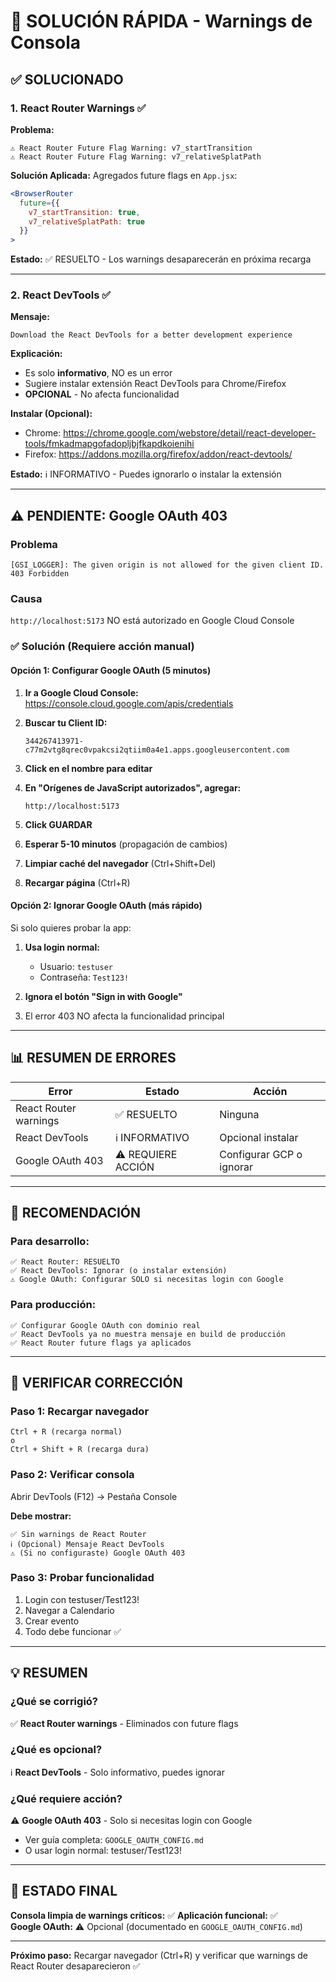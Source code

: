 # 🚀 SOLUCIÓN RÁPIDA - Warnings de Consola

## ✅ SOLUCIONADO

### 1. React Router Warnings ✅
**Problema:**
```
⚠️ React Router Future Flag Warning: v7_startTransition
⚠️ React Router Future Flag Warning: v7_relativeSplatPath
```

**Solución Aplicada:**
Agregados future flags en `App.jsx`:

```jsx
<BrowserRouter
  future={{
    v7_startTransition: true,
    v7_relativeSplatPath: true
  }}
>
```

**Estado:** ✅ RESUELTO - Los warnings desaparecerán en próxima recarga

---

### 2. React DevTools ✅
**Mensaje:**
```
Download the React DevTools for a better development experience
```

**Explicación:**
- Es solo **informativo**, NO es un error
- Sugiere instalar extensión React DevTools para Chrome/Firefox
- **OPCIONAL** - No afecta funcionalidad

**Instalar (Opcional):**
- Chrome: https://chrome.google.com/webstore/detail/react-developer-tools/fmkadmapgofadopljbjfkapdkoienihi
- Firefox: https://addons.mozilla.org/firefox/addon/react-devtools/

**Estado:** ℹ️ INFORMATIVO - Puedes ignorarlo o instalar la extensión

---

## ⚠️ PENDIENTE: Google OAuth 403

### Problema
```
[GSI_LOGGER]: The given origin is not allowed for the given client ID.
403 Forbidden
```

### Causa
`http://localhost:5173` NO está autorizado en Google Cloud Console

### ✅ Solución (Requiere acción manual)

#### Opción 1: Configurar Google OAuth (5 minutos)

1. **Ir a Google Cloud Console:**
   https://console.cloud.google.com/apis/credentials

2. **Buscar tu Client ID:**
   ```
   344267413971-c77m2vtg8qrec0vpakcsi2qtiim0a4e1.apps.googleusercontent.com
   ```

3. **Click en el nombre para editar**

4. **En "Orígenes de JavaScript autorizados", agregar:**
   ```
   http://localhost:5173
   ```

5. **Click GUARDAR**

6. **Esperar 5-10 minutos** (propagación de cambios)

7. **Limpiar caché del navegador** (Ctrl+Shift+Del)

8. **Recargar página** (Ctrl+R)

#### Opción 2: Ignorar Google OAuth (más rápido)

Si solo quieres probar la app:

1. **Usa login normal:**
   - Usuario: `testuser`
   - Contraseña: `Test123!`

2. **Ignora el botón "Sign in with Google"**

3. El error 403 NO afecta la funcionalidad principal

---

## 📊 RESUMEN DE ERRORES

| Error | Estado | Acción |
|-------|--------|--------|
| React Router warnings | ✅ RESUELTO | Ninguna |
| React DevTools | ℹ️ INFORMATIVO | Opcional instalar |
| Google OAuth 403 | ⚠️ REQUIERE ACCIÓN | Configurar GCP o ignorar |

---

## 🎯 RECOMENDACIÓN

### Para desarrollo:
```
✅ React Router: RESUELTO
✅ React DevTools: Ignorar (o instalar extensión)
⚠️ Google OAuth: Configurar SOLO si necesitas login con Google
```

### Para producción:
```
✅ Configurar Google OAuth con dominio real
✅ React DevTools ya no muestra mensaje en build de producción
✅ React Router future flags ya aplicados
```

---

## 🧪 VERIFICAR CORRECCIÓN

### Paso 1: Recargar navegador
```
Ctrl + R (recarga normal)
o
Ctrl + Shift + R (recarga dura)
```

### Paso 2: Verificar consola
Abrir DevTools (F12) → Pestaña Console

**Debe mostrar:**
```
✅ Sin warnings de React Router
ℹ️ (Opcional) Mensaje React DevTools
⚠️ (Si no configuraste) Google OAuth 403
```

### Paso 3: Probar funcionalidad
1. Login con testuser/Test123!
2. Navegar a Calendario
3. Crear evento
4. Todo debe funcionar ✅

---

## 💡 RESUMEN

### ¿Qué se corrigió?
✅ **React Router warnings** - Eliminados con future flags

### ¿Qué es opcional?
ℹ️ **React DevTools** - Solo informativo, puedes ignorar

### ¿Qué requiere acción?
⚠️ **Google OAuth 403** - Solo si necesitas login con Google
- Ver guía completa: `GOOGLE_OAUTH_CONFIG.md`
- O usar login normal: testuser/Test123!

---

## 🚀 ESTADO FINAL

**Consola limpia de warnings críticos:** ✅
**Aplicación funcional:** ✅  
**Google OAuth:** ⚠️ Opcional (documentado en `GOOGLE_OAUTH_CONFIG.md`)

---

**Próximo paso:** Recargar navegador (Ctrl+R) y verificar que warnings de React Router desaparecieron ✅
